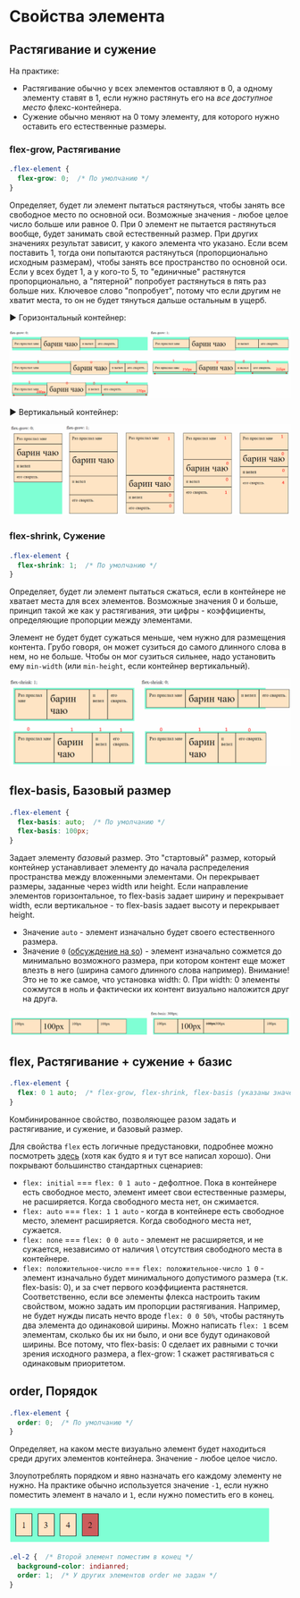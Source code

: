# Свойства элемента

## Растягивание и сужение

На практике:

* Растягивание обычно у всех элементов оставляют в 0, а одному элементу ставят в 1, если нужно растянуть его на *все доступное место* флекс-контейнера.
* Сужение обычно меняют на 0 тому элементу, для которого нужно оставить его естественные размеры.

### flex-grow, Растягивание

```css
.flex-element {
  flex-grow: 0;  /* По умолчанию */
}
```

Определяет, будет ли элемент пытаться растянуться, чтобы занять все свободное место по основной оси. Возможные значения - любое целое число больше или равное 0. При 0 элемент не пытается растянуться вообще, будет занимать свой естественный размер. При других значениях результат зависит, у какого элемента что указано. Если всем поставить 1, тогда они попытаются растянуться (пропорционально исходным размерам), чтобы занять все пространство по основной оси. Если у всех будет 1, а у кого-то 5, то "единичные" растянутся пропорционально, а "пятерной" попробует растянуться в пять раз больше них. Ключевое слово "попробует", потому что если другим не хватит места, то он не будет тянуться дальше остальным в ущерб.

► Горизонтальный контейнер:

<img src="img/grow-hor.png" alt="grow-hor" style="zoom:80%;" />

► Вертикальный контейнер:

<img src="img/grow-ver.png" alt="grow-ver" style="zoom:80%;" />

### flex-shrink, Сужение

```css
.flex-element {
  flex-shrink: 1;  /* По умолчанию */
}
```

Определяет, будет ли элемент пытаться сжаться, если в контейнере не хватает места для всех элементов. Возможные значения 0 и больше, принцип такой же как у растягивания, эти цифры - коэффициенты, определяющие пропорции между элементами.

Элемент не будет будет сужаться меньше, чем нужно для размещения контента. Грубо говоря, он может сузиться до самого длинного слова в нем, но не больше. Чтобы он мог сузиться сильнее, надо установить ему `min-width` (или `min-height`, если контейнер вертикальный).

<img src="img/shrink-hor.png" alt="shrink-hor" style="zoom:80%;" />

## flex-basis, Базовый размер

```css
.flex-element {
  flex-basis: auto;  /* По умолчанию */
  flex-basis: 100px;
}
```

Задает элементу *базовый* размер. Это "стартовый" размер, который контейнер устанавливает элементу до начала распределения пространства между вложенными элементами. Он перекрывает размеры, заданные через width или height. Если направление элементов горизонтальное, то flex-basis задает ширину и перекрывает width, если вертикальное - то flex-basis задает высоту и перекрывает height.

* Значение `auto` - элемент изначально будет своего естественного размера.
* Значение `0` ([обсуждение на so](https://stackoverflow.com/questions/47578958/the-difference-between-flex-basis-auto-and-0-zero)) - элемент изначально сожмется до минимально возможного размера, при котором контент еще может влезть в него (ширина самого длинного слова например). Внимание! Это не то же самое, что установка width: 0. При width: 0 элементы сожмутся в ноль и фактически их контент визуально наложится друг на друга.

<img src="img/flex-basis.png" alt="flex-basis" style="zoom:80%;" />

## flex, Растягивание + сужение + базис

```css
.flex-element {
  flex: 0 1 auto;  /* flex-grow, flex-shrink, flex-basis (указаны значения по умолчанию) */
}
```

Комбинированное свойство, позволяющее разом задать и растягивание, и сужение, и базовый размер.

Для свойства `flex` есть логичные предустановки, подробнее можно посмотреть [здесь](https://www.w3.org/TR/css-flexbox-1/#flex-common) (хотя как будто я и тут все написал хорошо). Они покрывают большинство стандартных сценариев:

* `flex: initial` === `flex: 0 1 auto` - дефолтное. Пока в контейнере есть свободное место, элемент имеет свои естественные размеры, не расширяется. Когда свободного места нет, он сжимается.
* `flex: auto` === `flex: 1 1 auto` - когда в контейнере есть свободное место, элемент расширяется. Когда свободного места нет, сужается.
* `flex: none` === `flex: 0 0 auto` - элемент не расширяется, и не сужается, независимо от наличия \ отсутствия свободного места в контейнере.
* `flex: положительное-число` === `flex: положительное-число 1 0` - элемент изначально будет минимального допустимого размера (т.к. flex-basis: 0), и за счет первого коэффициента растянется. Соответственно, если все элементы флекса настроить таким свойством, можно задать им пропорции растягивания. Например, не будет нужды писать нечто вроде `flex: 0 0 50%`, чтобы растянуть два элемента до одинаковой ширины. Можно написать `flex: 1` всем элементам, сколько бы их ни было, и они все будут одинаковой ширины. Все потому, что flex-basis: 0 сделает их равными с точки зрения исходного размера, а flex-grow: 1 скажет растягиваться с одинаковым приоритетом.

## order, Порядок

```css
.flex-element {
  order: 0;  /* По умолчанию */
}
```

Определяет, на каком месте визуально элемент будет находиться среди других элементов контейнера. Значение - любое целое число.

Злоупотреблять порядком и явно назначать его каждому элементу не нужно. На практике обычно используется значение `-1`, если нужно поместить элемент в начало и `1`, если нужно поместить его в конец.

<img src="img/order.png" alt="order" style="zoom:80%;" />

```css
.el-2 {  /* Второй элемент поместим в конец */
  background-color: indianred;
  order: 1;  /* У других элементов order не задан */
}
```
